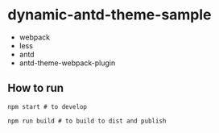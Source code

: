 # dynamic-antd-theme-sample

- webpack
- less
- antd
- antd-theme-webpack-plugin

## How to run

``` shell
npm start # to develop

npm run build # to build to dist and publish
```
